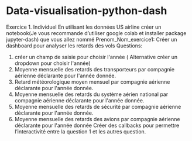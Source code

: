 # Data-visualisation-python-dash

Exercice 1. Individuel
En utilisant les données US airline créer un notebook(Je vous recommande d’utiliser google colab et installer package jupyter-dash) que vous allez nommé Prenom_Nom_exercice1:
Créer un dashboard pour analyser les retards des vols
Questions:
1. créer un champ de saisie pour choisir l'année ( Alternative créer un dropdown pour
choisir l'année)
2. Moyenne mensuelle des retards des transporteurs par compagnie aérienne
déclarante pour l'année donnée.
3. Retard météorologique moyen mensuel par compagnie aérienne déclarante pour
l'année donnée.
4. Moyenne mensuelle des retards du système aérien national par compagnie aérienne
déclarante pour l'année donnée.
5. Moyenne mensuelle des retards de sécurité par compagnie aérienne déclarante pour
l'année donnée.
6. Moyenne mensuelle des retards des avions par compagnie aérienne déclarante pour
l'année donnée
Créer des callbacks pour permettre l’interactivité entre la question 1 et les autres question.
